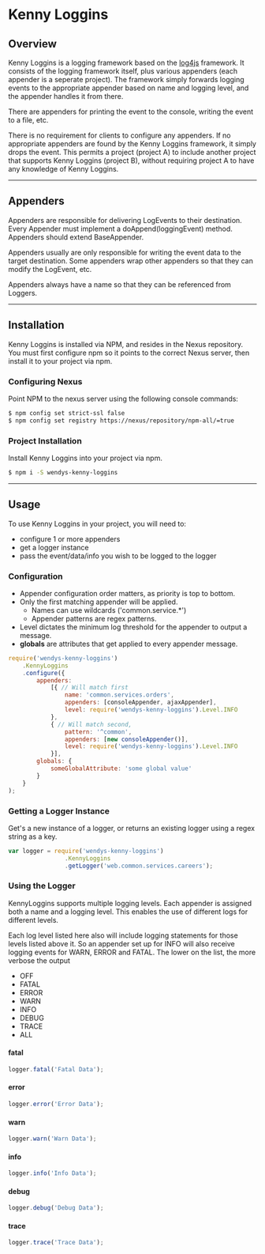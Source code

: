 # Kenny Loggins

## Overview

Kenny Loggins is a logging framework based on the [log4js](https://github.com/stritti/log4js) framework.
It consists of the logging framework itself, plus various appenders (each appender is a seperate project). 
The framework simply forwards logging events to the appropriate appender based on name and logging level, 
and the appender handles it from there. 

There are appenders for printing the event to the console, writing the event to a file, etc.

There is no requirement for clients to configure any appenders. If no appropriate appenders are found by the 
Kenny Loggins framework, it simply drops the event. This permits a project (project A) to include another project
that supports Kenny Loggins (project B), without requiring project A to have any knowledge of Kenny Loggins. 
***
## Appenders
Appenders are responsible for delivering LogEvents to their destination. Every Appender must implement a 
doAppend(loggingEvent) method. Appenders should extend BaseAppender.

Appenders usually are only responsible for writing the event data to the target destination. Some appenders 
wrap other appenders so that they can modify the LogEvent, etc.

Appenders always have a name so that they can be referenced from Loggers.
***
## Installation
Kenny Loggins is installed via NPM, and resides in the Nexus repository. 
You must first configure npm so it points to the correct Nexus server, then install it to your project via
npm.

### Configuring Nexus
Point NPM to the nexus server using the following console commands:
```bash
$ npm config set strict-ssl false
$ npm config set registry https://nexus/repository/npm-all/=true
```

### Project Installation
Install Kenny Loggins into your project via npm.
```sh
$ npm i -S wendys-kenny-loggins
```
***
## Usage
To use Kenny Loggins in your project, you will need to:

- configure 1 or more appenders
- get a logger instance
- pass the event/data/info you wish to be logged to the logger

### Configuration

- Appender configuration order matters, as priority is top to bottom.
- Only the first matching appender will be applied. 
    - Names can use wildcards ('common.service.*')
    - Appender patterns are regex patterns.
- Level dictates the minimum log threshold for the appender to output a message.
- **globals** are attributes that get applied to every appender message.

```javascript
require('wendys-kenny-loggins')
    .KennyLoggins
    .configure({
        appenders:
            [{ // Will match first
                name: 'common.services.orders',
                appenders: [consoleAppender, ajaxAppender],
                level: require('wendys-kenny-loggins').Level.INFO
            },
            { // Will match second,
                pattern: '^common',
                appenders: [new consoleAppender()],
                level: require('wendys-kenny-loggins').Level.INFO
            }],
        globals: {
            someGlobalAttribute: 'some global value'
        }
    }
);
```

### Getting a Logger Instance

Get's a new instance of a logger, or returns an existing logger using a regex string as a key.
```javascript
var logger = require('wendys-kenny-loggins')
                .KennyLoggins
                .getLogger('web.common.services.careers');
```

### Using the Logger

KennyLoggins supports multiple logging levels. Each appender is assigned both a name 
and a logging level. This enables the use of different logs for different levels. 

Each log level listed here also will include logging statements for those levels listed above it. 
So an appender set up for INFO will also receive logging events for WARN, ERROR and FATAL. The lower 
on the list, the more verbose the output

- OFF
- FATAL
- ERROR
- WARN
- INFO
- DEBUG
- TRACE
- ALL

#### fatal
```javascript
logger.fatal('Fatal Data');
```
#### error
```javascript
logger.error('Error Data');
```
#### warn
```javascript
logger.warn('Warn Data');
```
#### info
```javascript
logger.info('Info Data');
```
#### debug
```javascript
logger.debug('Debug Data');
```
#### trace
```javascript
logger.trace('Trace Data');
```
